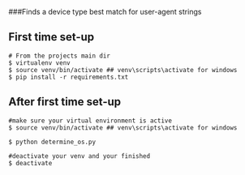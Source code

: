 ###Finds a device type best match for user-agent strings

## First time set-up ##
	# From the projects main dir
	$ virtualenv venv
	$ source venv/bin/activate ## venv\scripts\activate for windows
	$ pip install -r requirements.txt

## After first time set-up ##
	#make sure your virtual environment is active
	$ source venv/bin/activate ## venv\scripts\activate for windows

	$ python determine_os.py
	
	#deactivate your venv and your finished
	$ deactivate
